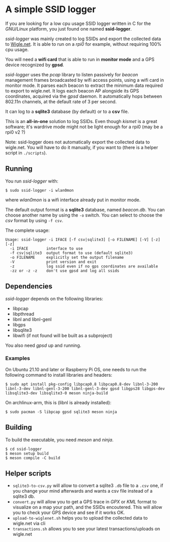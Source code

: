 # A simple SSID logger
If you are looking for a low cpu usage SSID logger written in C for the *GNU/Linux* platform, you just found one named **ssid-logger**.

*ssid-logger* was mainly created to log SSIDs and export the collected data to [Wigle.net](https://wigle.net). It is able to run on a *rpi0* for example, without requiring 100% cpu usage.

You will need a **wifi card** that is able to run in **monitor mode** and a GPS device recognized by **gpsd**.

*ssid-logger* uses the *pcap* library to listen passively for *beacon* management frames broadcasted by wifi access points, using a wifi card in monitor mode. It parses each beacon to extract the minimum data required to export to wigle.net. It logs each beacon AP alongside its GPS coordinates, acquired via the *gpsd* daemon. It automatically hops between 802.11n channels, at the default rate of 3 per second.

It can log to a **sqlite3** database (by default) or to a **csv** file.

This is an **all-in-one** solution to log SSIDs. Even though *kismet* is a great software; it's wardrive mode might not be light enough for a rpi0 (may be a rpi0 v2 ?)

Note: ssid-logger does not automatically export the collected data to wigle.net. You will have to do it manually, if you want to (there is a helper script in `./scripts`).

## Running
You run *ssid-logger* with:

    $ sudo ssid-logger -i wlan0mon

where *wlan0mon* is a wifi interface already put in monitor mode.

The default output format is a **sqlite3** database, named *beacon.db*. You can choose another name by using the `-o` switch.
You can select to choose the *csv* format by using `-f csv`.

The complete usage:

    Usage: ssid-logger -i IFACE [-f csv|sqlite3] [-o FILENAME] [-V] [-z] [-z]
      -i IFACE        interface to use
      -f csv|sqlite3  output format to use (default sqlite3)
      -o FILENAME     explicitly set the output filename
      -V              print version and exit
      -z              log ssid even if no gps coordinates are available
      -zz or -z -z    don't use gpsd and log all ssids

## Dependencies
*ssid-logger* depends on the following libraries:

  - libpcap
  - libpthread
  - libnl and libnl-genl
  - libgps
  - libsqlite3
  - libwifi (if not found will be built as a subproject)

You also need *gpsd* up and running.

### Examples
On Ubuntu 21.10 and later or Raspberry Pi OS, one needs to run the following command to install libraries and headers:

    $ sudo apt install pkg-config libpcap0.8 libpcap0.8-dev libnl-3-200 libnl-3-dev libnl-genl-3-200 libnl-genl-3-dev gpsd libgps28 libgps-dev libsqlite3-dev libsqlite3-0 meson ninja-build

On archlinux-arm, this is (libnl is already installed):

    $ sudo pacman -S libpcap gpsd sqlite3 meson ninja

## Building
To build the executable, you need *meson* and *ninja*.

    $ cd ssid-logger
    $ meson setup build
    $ meson compile -C build

## Helper scripts

  - `sqlite3-to-csv.py` will allow to convert a sqlite3 `.db` file to a `.csv` one, if you change your mind afterwards and wants a csv file instead of a sqlite3 db.
  - `convert.py` will allow you to get a GPS trace in *GPX* or *KML* format to visualize on a map your path, and the SSIDs encoutered. This will allow you to check your GPS device and see if it works OK.
  - `upload-to-wiglenet.sh` helps you to upload the collected data to wigle.net via cli
  - `transactions.sh` allows you to see your latest transactions/uploads on wigle.net
